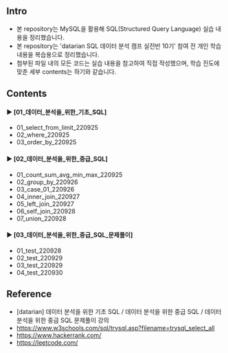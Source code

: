 ####  
## Intro  
- 본 repository는 MySQL을 활용해 SQL(Structured Query Language) 실습 내용을 정리했습니다.  
- 본 repository는 'datarian SQL 데이터 분석 캠프 실전반 10기' 참여 전 개인 학습 내용을 복습용으로 정리했습니다.  
- 첨부된 파일 내의 모든 코드는 실습 내용을 참고하여 직접 작성했으며, 학습 진도에 맞춘 세부 contents는 하기와 같습니다.  
####  
## Contents  
#### ► [01_데이터_분석을_위한_기초_SQL]  
- 01_select_from_limit_220925  
- 02_where_220925  
- 03_order_by_220925  
####  
#### ► [02_데이터_분석을_위한_중급_SQL]  
- 01_count_sum_avg_min_max_220925  
- 02_group_by_220926  
- 03_case_01_220926  
- 04_inner_join_220927  
- 05_left_join_220927  
- 06_self_join_220928  
- 07_union_220928  
####  
#### ► [03_데이터_분석을_위한_중급_SQL_문제풀이]  
- 01_test_220928  
- 02_test_220929  
- 03_test_220929  
- 04_test_220930  
####  
## Reference  
- [datarian] 데이터 분석을 위한 기초 SQL / 데이터 분석을 위한 중급 SQL / 데이터 분석을 위한 중급 SQL 문제풀이 강의  
- https://www.w3schools.com/sql/trysql.asp?filename=trysql_select_all  
- https://www.hackerrank.com/  
- https://leetcode.com/  
####  
